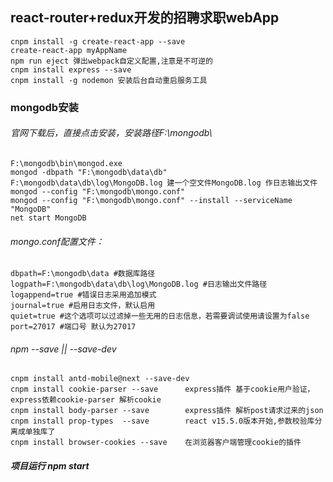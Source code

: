 ## react-router+redux开发的招聘求职webApp
`cnpm install -g create-react-app --save`<br>
`create-react-app myAppName`<br>
`npm run eject 弹出webpack自定义配置,注意是不可逆的`<br>
`cnpm install express --save`<br>
`cnpm install -g nodemon 安装后台自动重启服务工具`

### mongodb安装
###### 官网下载后，直接点击安装，安装路径F:\mongodb\
`F:\mongodb\bin\mongod.exe`<br>
 `mongod -dbpath "F:\mongodb\data\db"`<br>
 `F:\mongodb\data\db\log\MongoDB.log 建一个空文件MongoDB.log 作日志输出文件`<br>
 `mongod --config "F:\mongodb\mongo.conf"`<br>
 `mongod --config "F:\mongodb\mongo.conf" --install --serviceName "MongoDB"`<br>
` net start MongoDB `

###### mongo.conf配置文件：
`dbpath=F:\mongodb\data #数据库路径`<br>
`logpath=F:\mongodb\data\db\log\MongoDB.log #日志输出文件路径`<br>
`logappend=true #错误日志采用追加模式`<br>
`journal=true #启用日志文件，默认启用`<br>
`quiet=true #这个选项可以过滤掉一些无用的日志信息，若需要调试使用请设置为false`<br>
`port=27017 #端口号 默认为27017`

###### npm --save || --save-dev
`cnpm install antd-mobile@next --save-dev`<br>
`cnpm install cookie-parser --save      express插件 基于cookie用户验证，express依赖cookie-parser 解析cookie`<br>
`cnpm install body-parser --save        express插件 解析post请求过来的json`<br>
`cnpm install prop-types  --save        react v15.5.0版本开始,参数校验库分离成单独库了`<br>
`cnpm install browser-cookies --save    在浏览器客户端管理cookie的插件`<br>

##### 项目运行 npm start